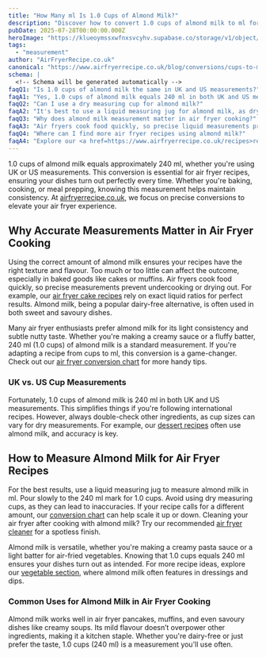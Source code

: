 ```yaml
---
title: "How Many ml Is 1.0 Cups of Almond Milk?"
description: "Discover how to convert 1.0 cups of almond milk to ml for precise cooking and baking in your air fryer. Get accurate measurements in seconds!"
pubDate: 2025-07-28T00:00:00.000Z
heroImage: "https://klueoymssxwfnxsvcyhv.supabase.co/storage/v1/object/public/Shmucket/how-many-ml-is-1-cups-of-almond-milk.webp"
tags:
  - "measurement"
author: "AirFryerRecipe.co.uk"
canonical: "https://www.airfryerrecipe.co.uk/blog/conversions/cups-to-ml/how-many-ml-is-1-cups-of-almond-milk"
schema: |
  <!-- Schema will be generated automatically -->
faqQ1: "Is 1.0 cups of almond milk the same in UK and US measurements?"
faqA1: "Yes, 1.0 cups of almond milk equals 240 ml in both UK and US measurements. This makes it easy to follow recipes from either country without confusion. Always use a liquid measuring jug for accuracy."
faqQ2: "Can I use a dry measuring cup for almond milk?"
faqA2: "It's best to use a liquid measuring jug for almond milk, as dry cups can lead to slight inaccuracies. Pour slowly to the 240 ml mark for 1.0 cups to ensure precision in your air fryer recipes."
faqQ3: "Why does almond milk measurement matter in air fryer cooking?"
faqA3: "Air fryers cook food quickly, so precise liquid measurements prevent dishes from drying out or becoming too soggy. Almond milk affects texture and moisture, especially in baked goods like cakes or muffins."
faqQ4: "Where can I find more air fryer recipes using almond milk?"
faqA4: "Explore our <a href=https://www.airfryerrecipe.co.uk/recipes>recipe collection</a> for ideas, from desserts to savoury dishes. Almond milk is a versatile ingredient, and knowing it's 240 ml per 1.0 cups helps adapt any recipe."
---
```

<p>1.0 cups of almond milk equals approximately 240 ml, whether you're using UK or US measurements. This conversion is essential for air fryer recipes, ensuring your dishes turn out perfectly every time. Whether you're baking, cooking, or meal prepping, knowing this measurement helps maintain consistency. At <a href=https://www.airfryerrecipe.co.uk>airfryerrecipe.co.uk</a>, we focus on precise conversions to elevate your air fryer experience.</p>

<h2>Why Accurate Measurements Matter in Air Fryer Cooking</h2>
<p>Using the correct amount of almond milk ensures your recipes have the right texture and flavour. Too much or too little can affect the outcome, especially in baked goods like cakes or muffins. Air fryers cook food quickly, so precise measurements prevent undercooking or drying out. For example, our <a href=https://www.airfryerrecipe.co.uk/recipes>air fryer cake recipes</a> rely on exact liquid ratios for perfect results. Almond milk, being a popular dairy-free alternative, is often used in both sweet and savoury dishes.</p>
<p>Many air fryer enthusiasts prefer almond milk for its light consistency and subtle nutty taste. Whether you're making a creamy sauce or a fluffy batter, 240 ml (1.0 cups) of almond milk is a standard measurement. If you're adapting a recipe from cups to ml, this conversion is a game-changer. Check out our <a href=https://www.airfryerrecipe.co.uk/air-fryer-conversion-chart>air fryer conversion chart</a> for more handy tips.</p>

<h3>UK vs. US Cup Measurements</h3>
<p>Fortunately, 1.0 cups of almond milk is 240 ml in both UK and US measurements. This simplifies things if you're following international recipes. However, always double-check other ingredients, as cup sizes can vary for dry measurements. For example, our <a href=https://www.airfryerrecipe.co.uk/recipe-category/dessert>dessert recipes</a> often use almond milk, and accuracy is key.</p>

<h2>How to Measure Almond Milk for Air Fryer Recipes</h2>
<p>For the best results, use a liquid measuring jug to measure almond milk in ml. Pour slowly to the 240 ml mark for 1.0 cups. Avoid using dry measuring cups, as they can lead to inaccuracies. If your recipe calls for a different amount, our <a href=https://www.airfryerrecipe.co.uk/air-fryer-conversion-chart>conversion chart</a> can help scale it up or down. Cleaning your air fryer after cooking with almond milk? Try our recommended <a href=https://www.airfryerrecipe.co.uk/air-fryer-cleaner>air fryer cleaner</a> for a spotless finish.</p>
<p>Almond milk is versatile, whether you're making a creamy pasta sauce or a light batter for air-fried vegetables. Knowing that 1.0 cups equals 240 ml ensures your dishes turn out as intended. For more recipe ideas, explore our <a href=https://www.airfryerrecipe.co.uk/recipe-category/vegetables>vegetable section</a>, where almond milk often features in dressings and dips.</p>

<h3>Common Uses for Almond Milk in Air Fryer Cooking</h3>
<p>Almond milk works well in air fryer pancakes, muffins, and even savoury dishes like creamy soups. Its mild flavour doesn’t overpower other ingredients, making it a kitchen staple. Whether you're dairy-free or just prefer the taste, 1.0 cups (240 ml) is a measurement you'll use often.</p>
